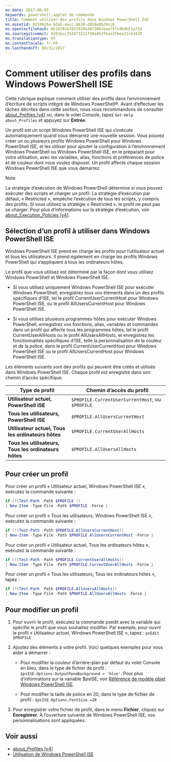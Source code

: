 ```yaml
---
ms.date: 2017-06-05
keywords: powershell,applet de commande
title: Comment utiliser des profils dans Windows PowerShell ISE
ms.assetid: 0219626a-6da5-4acc-b630-d058e8b29cc6
ms.openlocfilehash: 6b16291b7025928a307380cbae75fcdbdb51a73d
ms.sourcegitcommit: 4102ecc35d473211f50a453f6ae3fbea31cb3428
ms.translationtype: HT
ms.contentlocale: fr-FR
ms.lasthandoff: 08/31/2017
---
```

# <a name="how-to-use-profiles-in-windows-powershell-ise"></a>Comment utiliser des profils dans Windows PowerShell ISE
Cette rubrique explique comment utiliser des profils dans l’environnement d’écriture de scripts intégré de Windows PowerShell®. Avant d’effectuer les tâches décrites dans cette section, nous vous recommandons de consulter [about_Profiles [v4]](https://technet.microsoft.com/library/e1d9e30a-70cc-4f36-949f-fc7cd96b4054(v=wps.630)) ou, dans le volet Console, tapez `Get-Help about_Profiles` et appuyez sur **Entrée**.

Un profil est un script Windows PowerShell ISE qui s’exécute automatiquement quand vous démarrez une nouvelle session.  Vous pouvez créer un ou plusieurs profils Windows PowerShell pour Windows PowerShell ISE, et les utiliser pour ajouter la configuration à l’environnement Windows PowerShell ou Windows PowerShell ISE, en le préparant pour votre utilisation, avec les variables, alias, fonctions et préférences de police et de couleur dont vous voulez disposer. Un profil affecte chaque session Windows PowerShell ISE que vous démarrez.

> [!NOTE]
> La stratégie d’exécution de Windows PowerShell détermine si vous pouvez exécuter des scripts et charger un profil. La stratégie d’exécution par défaut, « Restricted », empêche l’exécution de tous les scripts, y compris des profils. Si vous utilisez la stratégie « Restricted », le profil ne peut pas se charger. Pour plus d’informations sur la stratégie d’exécution, voir [about_Execution_Policies [v4]](https://technet.microsoft.com/library/347708dc-1515-4d74-978b-8334603472e6(v=wps.630)).

## <a name="selecting-a-profile-to-use-in-the-windows-powershell-ise"></a>Sélection d’un profil à utiliser dans Windows PowerShell ISE
Windows PowerShell ISE prend en charge les profils pour l’utilisateur actuel et tous les utilisateurs. Il prend également en charge les profils Windows PowerShell qui s’appliquent à tous les ordinateurs hôtes.

Le profil que vous utilisez est déterminé par la façon dont vous utilisez Windows PowerShell et Windows PowerShell ISE.

-   Si vous utilisez uniquement Windows PowerShell ISE pour exécuter Windows PowerShell, enregistrez tous vos éléments dans un des profils spécifiques d’ISE, tel le profil CurrentUserCurrentHost pour Windows PowerShell ISE, ou le profil AllUsersCurrentHost pour Windows PowerShell ISE.

-   Si vous utilisez plusieurs programmes hôtes pour exécuter Windows PowerShell, enregistrez vos fonctions, alias, variables et commandes dans un profil qui affecte tous les programmes hôtes, tel le profil CurrentUserAllHosts ou le profil AllUsersAllHosts, et enregistrez les fonctionnalités spécifiques d’ISE, telle la personnalisation de la couleur et de la police, dans le profil CurrentUserCurrentHost pour Windows PowerShell ISE ou le profil AllUsersCurrentHost pour Windows PowerShell ISE.

Les éléments suivants sont des profils qui peuvent être créés et utilisés dans Windows PowerShell ISE. Chaque profil est enregistré dans son chemin d’accès spécifique.

| Type de profil | Chemin d’accès du profil |
| --- | --- |
| **Utilisateur actuel, PowerShell ISE**| `$PROFILE.CurrentUserCurrentHost`, ou `$PROFILE` |
| **Tous les utilisateurs, PowerShell ISE**| `$PROFILE.AllUsersCurrentHost` |
| **Utilisateur actuel, Tous les ordinateurs hôtes**| `$PROFILE.CurrentUserAllHosts` |
| **Tous les utilisateurs, Tous les ordinateurs hôtes** | `$PROFILE.AllUsersAllHosts` |

## <a name="to-create-a-new-profile"></a>Pour créer un profil
Pour créer un profil « Utilisateur actuel, Windows PowerShell ISE », exécutez la commande suivante :

```powershell
if (!(Test-Path -Path $PROFILE )) 
{ New-Item -Type File -Path $PROFILE -Force }
```

Pour créer un profil « Tous les utilisateurs, Windows PowerShell ISE », exécutez la commande suivante :

```powershell
if (!(Test-Path -Path $PROFILE.AllUsersCurrentHost)) 
{ New-Item -Type File -Path $PROFILE.AllUsersCurrentHost -Force }
```

Pour créer un profil « Utilisateur actuel, Tous les ordinateurs hôtes », exécutez la commande suivante :

```powershell
if (!(Test-Path -Path $PROFILE.CurrentUserAllHosts)) 
{ New-Item -Type File -Path $PROFILE.CurrentUserAllHosts -Force }
```

Pour créer un profil « Tous les utilisateurs, Tous les ordinateurs hôtes », tapez :

```powershell
if (!(Test-Path -Path $PROFILE.AllUsersAllHosts)) 
{ New-Item -Type File -Path $PROFILE.AllUsersAllHosts -Force }
```

## <a name="to-edit-a-profile"></a>Pour modifier un profil

1.  Pour ouvrir le profil, exécutez la commande psedit avec la variable qui spécifie le profil que vous souhaitez modifier. Par exemple, pour ouvrir le profil « Utilisateur actuel, Windows PowerShell ISE », tapez : `psEdit $PROFILE`

2.  Ajoutez des éléments à votre profil. Voici quelques exemples pour vous aider à démarrer :

    -   Pour modifier la couleur d’arrière-plan par défaut du volet Console en bleu, dans le type de fichier de profil : `$psISE.Options.OutputPaneBackground = 'blue'`. Pour plus d’informations sur la variable $psISE, voir [Référence de modèle objet Windows PowerShell ISE]().

    -   Pour modifier la taille de police en 20, dans le type de fichier de profil : `$psISE.Options.FontSize =20`

3.  Pour enregistrer votre fichier de profil, dans le menu **Fichier**, cliquez sur **Enregistrer**. À l’ouverture suivante de Windows PowerShell ISE, vos personnalisations sont appliquées.

## <a name="see-also"></a>Voir aussi
- [about_Profiles [v4]](https://technet.microsoft.com/library/e1d9e30a-70cc-4f36-949f-fc7cd96b4054(v=wps.630))
- [Utilisation de Windows PowerShell ISE](Using-the-Windows-PowerShell-ISE.md)

